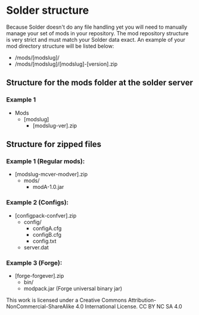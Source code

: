 # Solder structure

Because Solder doesn't do any file handling yet you will need to manually manage your set of mods in your repository. The mod repository structure is very strict and must match your Solder data exact. An example of your mod directory structure will be listed below:

+ /mods/[modslug]/
+ /mods/[modslug]/[modslug]-[version].zip

## Structure for the mods folder at the solder server
### Example 1

+ Mods
  + [modslug]
    + [modslug-ver].zip

## Structure for zipped files

### Example 1 (Regular mods):

+ [modslug-mcver-modver].zip
  + mods/ 
    + modA-1.0.jar

### Example 2 (Configs):

+ [configpack-confver].zip 
  + config/ 
    + configA.cfg 
    + configB.cfg 
    + config.txt 
  + server.dat

### Example 3 (Forge):

+ [forge-forgever].zip 
  + bin/ 
  + modpack.jar (Forge universal binary jar)


This work is licensed under a Creative Commons Attribution-NonCommercial-ShareAlike 4.0 International License. 
CC BY NC SA 4.0
